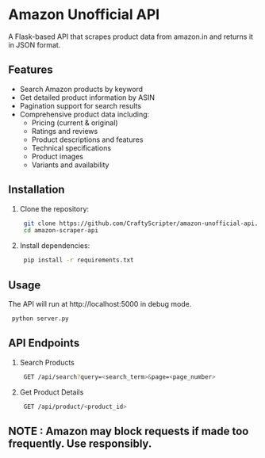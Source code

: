 # Amazon Unofficial API

A Flask-based API that scrapes product data from amazon.in and returns it in JSON format.

## Features

- Search Amazon products by keyword
- Get detailed product information by ASIN
- Pagination support for search results
- Comprehensive product data including:
  - Pricing (current & original)
  - Ratings and reviews
  - Product descriptions and features
  - Technical specifications
  - Product images
  - Variants and availability

## Installation

1. Clone the repository:
   ```bash
    git clone https://github.com/CraftyScripter/amazon-unofficial-api.git
    cd amazon-scraper-api
   ```

2. Install dependencies:
   ```bash
    pip install -r requirements.txt
   ```

## Usage
The API will run at http://localhost:5000 in debug mode.
   ```bash
    python server.py
   ```

## API Endpoints

1. Search Products
   ```bash
    GET /api/search?query=<search_term>&page=<page_number>
   ```
2. Get Product Details
   ```bash
    GET /api/product/<product_id>
   ```

## NOTE : Amazon may block requests if made too frequently. Use responsibly.
